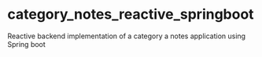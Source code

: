 # category_notes_reactive_springboot
Reactive backend implementation of a category a notes application using Spring boot
